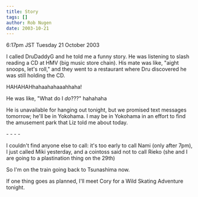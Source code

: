 ```yaml
---
title: Story
tags: []
author: Rob Nugen
date: 2003-10-21
---
```


<p class=date>6:17pm JST Tuesday 21 October 2003</p>

<p>I called DruDaddyG and he told me a funny story.  He was listening
to slash reading a CD at HMV (big music store chain).  His mate was
like, "aight snoops, let's roll," and they went to a restaurant where
Dru discovered he was still holding the CD.</p>

<p>HAHAHAHhahaahahaaahhaha!</p>

<p>He was like, "What do I <em>do</em>???"   hahahaha</p>

<p>He is unavailable for hanging out tonight, but we promised text
messages tomorrow; he'll be in Yokohama.  I may be in Yokohama in an
effort to find the amusement park that Liz told me about today.</p>

<p>- - - -</p>

<p>I couldn't find anyone else to call: it's too early to call Nami
(only after 7pm), I just called Miki yesterday, and a cointoss said
not to call Rieko (she and I are going to a plastination thing on the
29th)</p>

<p>So I'm on the train going back to Tsunashima now.</p>

<p>If one thing goes as planned, I'll meet Cory for a Wild Skating
Adventure tonight.</p>
